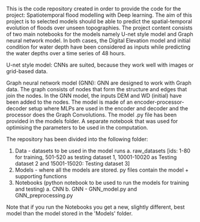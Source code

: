 This is the code repository created in order to provide the code for the project: Spatiotemporal flood modelling with Deep learning. The aim of this project is to selected models should be able to predict the spatial-temporal evolution of floods over unseen topographies.
The project content consists of two main notebooks for the models namely U-net style model and Graph neural network model. In both cases, the Digital Elevation model and initial condition for water depth have been considered as inputs while predicting the water depths over a time series of 48 hours. 

U-net style model: CNNs are suited, because they work well with images or grid-based data. 

Graph neural network model (GNN): GNN are designed to work with Graph data. The graph consists of nodes that form the structure and edges that join the nodes. In the GNN model, the inputs DEM and WD (initial) have been added to the nodes. The model is made of an encoder-processor-decoder setup where MLPs are used in the encoder and decoder and the processor does the Graph Convolutions. 
The model .py file has been provided in the models folder. A separate notebook that was used for optimising the parameters to be used in the computation.

The repository has been divided into the following folder:
1. Data - datasets to be used in the model runs
	a. raw_datasets [ids: 1-80 for training, 501-520 as testing dataset 1, 10001-10020 as Testing dataset 2 and 15001-15020: Testing dataset 3]
2. Models - where all the models are stored. py files contain the model + supporting functions
3. Notebooks (python notebook to be used to run the models for training and testing)
	a. CNN 
	b. GNN - GNN_model.py and GNN_preprocessing.py

Note that if you run the Notebooks you get a new, slightly different, best model than the model stored in the 'Models' folder.
